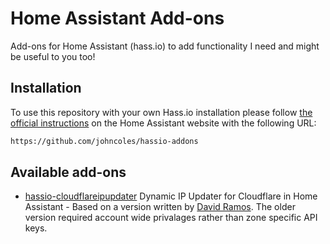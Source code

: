 # Home Assistant Add-ons

Add-ons for Home Assistant (hass.io) to add functionality I need and might be useful to you too!

## Installation

To use this repository with your own Hass.io installation please follow [the official instructions](https://www.home-assistant.io/hassio/installing_third_party_addons/) on the Home Assistant website with the following URL:

```txt
https://github.com/johncoles/hassio-addons
```

## Available add-ons

- [hassio-cloudflareipupdater](https://github.com/johncoles/hassio-addons/tree/master/hassio-cloudflareipupdater) Dynamic IP Updater for Cloudflare in Home Assistant - Based on a version written by [David Ramos](https://github.com/davidramosweb/hassio-addons/tree/master/hassio_cloudflareipupdater). The older version required account wide privalages rather than zone specific API keys.
